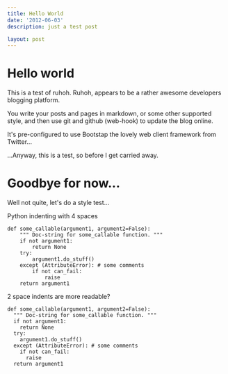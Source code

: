 ```yaml
---
title: Hello World
date: '2012-06-03'
description: just a test post

layout: post
---
```


# Hello world

This is a test of ruhoh. Ruhoh, appears to be a rather awesome developers blogging platform.

You write your posts and pages in markdown, or some other supported style, and then use git and github (web-hook) to update the blog online.

It's pre-configured to use Bootstap the lovely web client framework from Twitter...

...Anyway, this is a test, so before I get carried away.

# Goodbye for now...

Well not quite, let's do a style test...

Python indenting with 4 spaces 

    def some_callable(argument1, argument2=False):
        """ Doc-string for some_callable function. """
        if not argument1:
            return None
        try:
            argument1.do_stuff()
        except (AttributeError): # some comments
            if not can_fail:
                raise
        return argument1 

2 space indents are more readable?

    def some_callable(argument1, argument2=False):
      """ Doc-string for some_callable function. """
      if not argument1:
        return None
      try:
        argument1.do_stuff()
      except (AttributeError): # some comments
        if not can_fail:
          raise
      return argument1 

